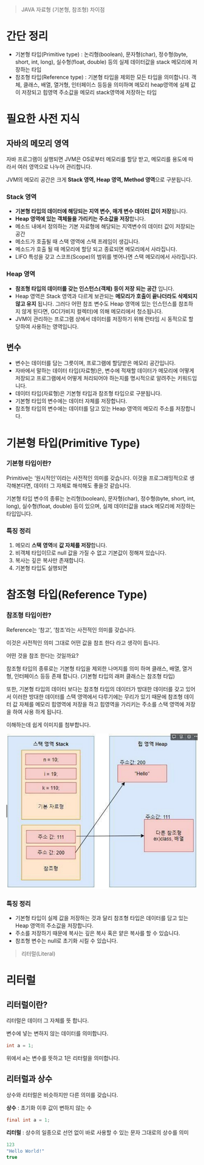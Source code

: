 > JAVA 자료형 (기본형, 참조형) 차이점

# 간단 정리

- 기본형 타입(Primitive type) :  논리형(boolean), 문자형(char), 정수형(byte, short, int, long), 실수형(float, double) 등의 실제 데이터값을 stack 메모리에 저장하는 타입
- 참조형 타입(Reference type) : 기본형 타입을 제외한 모든 타입을 의미합니다. 객체, 클래스, 배열, 열거형, 인터페이스 등등을 의미하며 메모리 heap영역에 실제 값이 저장되고 힙영역 주소값을 메모리 stack영역에 저장하는 타입

# 필요한 사전 지식

## 자바의 메모리 영역

자바 프로그램이 실행되면 JVM은 OS로부터 메모리를 할당 받고, 메모리를 용도에 따라서 여러 영역으로 나누어 관리합니다.

JVM의 메모리 공간은 크게  **Stack 영역, Heap 영역, Method 영역**으로 구분됩니다.

### Stack 영역

- **기본형 타입의 데이터에 해당되는 지역 변수, 매개 변수 데이터 값이 저장**됩니다.
- **Heap 영역에 있는 객체들을 가리키는 주소값을 저장**합니다.
- 메소드 내에서 정의하는 기본 자료형에 해당되는 지역변수의 데이터 값이 저장되는 공간
- 메소드가 호출될 때 스택 영역에 스택 프레임이 생깁니다.
- 메소드가 호출 될 때 메모리에 할당 되고 종료되면 메모리에서 사라집니다.
- LIFO 특성을 갖고 스코프(Scope)의 범위를 벗어나면 스택 메모리에서 사라집니다.

### Heap 영역

- **참조형 타입의 데이터를 갖는 인스턴스(객체) 등이 저장 되는 공간** 입니다.
- Heap 영역은 Stack 영역과 다르게 보관되는 **메모리가 호출이 끝나더라도 삭제되지 않고 유지** 됩니다. 그러다 어떤 참조 변수도 Heap 영역에 있는 인스턴스를 참조하지 않게 된다면, GC(가비지 컬렉터)에 의해 메모리에서 청소됩니다.
- JVM이 관리하는 프로그램 상에서 데이터를 저장하기 위해 런타임 시 동적으로 할당하여 사용하는 영역입니다.

## 변수

- 변수는 데이터를 담는 그릇이며, 프로그램에 할당받은 메모리 공간입니다.
- 자바에서 말하는 데이터 타입(자료형)은, 변수에 적재할 데이터가 메모리에 어떻게 저장되고 프로그램에서 어떻게 처리되어야 하는지를 명시적으로 알려주는 키워드입니다.
- 데이터 타입(자료형)은 기본형 타입과 참조형 타입으로 구분됩니다.
- 기본형 타입의 변수에는 데이터 자체를 저장합니다.
- 참조형 타입의 변수에는 데이터를 담고 있는 Heap 영역의 메모리 주소를 저장합니다.

# 기본형 타입(Primitive Type)

### 기본형 타입이란?

Primitive는 ‘원시적인’이라는 사전적인 의미를 갖습니다.
이것을 프로그래밍적으로 생각해본다면, 데이터 그 자체로 해석해도 좋을것 같습니다.

기본형 타입 변수의 종류는 논리형(boolean), 문자형(char), 정수형(byte, short, int, long), 실수형(float, double) 등이 있으며, 실제 데이터값을 stack 메모리에 저장하는 타입입니다.

### **특징 정리**

1. 메모리 **스택** **영역**에 **값 자체를 저장**합니다.
2. 비객체 타입이므로 null 값을 가질 수 없고 기본값이 정해져 있습니다.
3. 복사는 깊은 복사만 존재합니다.
4. 기본형 타입도 실행되면

# 참조형 타입(Reference Type)

### 참조형 타입이란?

Reference는 ‘참고’, ‘참조’라는 사전적인 의미를 갖습니다.

이것은 사전적인 의미 그대로 어떤 값을 참조 한다 라고 생각이 듭니다.

어떤 것을 참조 한다는 것일까요?

참조형 타입의 종류로는 기본형 타입을 제외한 나머지를 의미 하며 클래스, 배열, 열거형, 인터페이스 등등 존재 합니다. (기본형 타입의 래퍼 클래스는 참조형 타입)

또한, 기본형 타입의 데이터 보다는 참조형 타입의 데이터가 방대한 데이터를 갖고 있어서 이러한 방대한 데이터를 스택 영역에서 다루기에는 무리가 있기 때문에 참조형 데이터 값 자체를 메모리 힙영역에 저장을 하고 힙영역을 가리키는 주소를 스택 영역에 저장을 하여 사용 하게 됩니다.

이해하는데 쉽게 이미지를 첨부합니다.

![img.png](img.png)


### 특징 정리

- 기본형 타입이 실제 값을 저장하는 것과 달리 참조형 타입은 데이터를 담고 있는 Heap 영역의 주소값을 저장합니다.
- 주소를 저장하기 때문에 복사는 깊은 복사 혹은 얕은 복사를 할 수 있습니다.
- 참조형 변수는 null로 초기화 시킬 수 있습니다.


> 리터럴(Literal)
# 리터럴

## 리터럴이란?

리터럴은 데이터 그 자체를 뜻 합니다.

변수에 넣는 변하지 않는 데이터를 의미합니다.

```java
int a = 1;
```

위에서 a는 변수를 뜻하고 1은 리터럴을 의미합니다.

## 리터럴과 상수

상수와 리터럴은 비슷하지만 다른 의미를 갖습니다.

**상수** : 초기화 이후 값이 변하지 않는 수

```java
final int a = 1;
```

**리터럴** : 상수의 일종으로 선언 없이 바로 사용할 수 있는 문자 그대로의 상수를 의미

```java
123
"Hello World!"
true
```